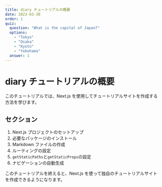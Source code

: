 ```yaml
---
title: diary チュートリアルの概要
date: 2023-03-30
order: 1
quiz:
  question: "What is the capital of Japan?"
  options:
    - "Tokyo"
    - "Osaka"
    - "Kyoto"
    - "Yokohama"
  answer: 1
---
```


# diary チュートリアルの概要

このチュートリアルでは、Next.js を使用してチュートリアルサイトを作成する方法を学びます。

## セクション

1. Next.js プロジェクトのセットアップ
2. 必要なパッケージのインストール
3. Markdown ファイルの作成
4. ルーティングの設定
5. `getStaticPaths`と`getStaticProps`の設定
6. ナビゲーションの自動生成

このチュートリアルを終えると、Next.js を使って独自のチュートリアルサイトを作成できるようになります。
